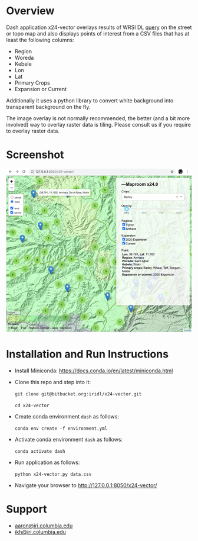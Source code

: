 # Overview

Dash application x24-vector overlays results of WRSI DL [query](http://iridl.ldeo.columbia.edu/home/.remic/.Leap/.WRSI/.Meher/.FinalIcat/Crop/%28Barley%29/VALUE/X/Y/fig-/colors/-fig) on the street or topo map and also displays points of interest from a CSV files that has at least the following columns:

* Region
* Woreda
* Kebele
* Lon
* Lat
* Primary Crops
* Expansion or Current

Additionally it uses a python library to convert white background into transparent background on the fly.

The image overlay is not normally recommended, the better (and a bit more involved) way to overlay raster data is tiling.
Please consult us if you require to overlay raster data.

# Screenshot

![Screenshot](x24.0-vector.png)

# Installation and Run Instructions

* Install Miniconda: https://docs.conda.io/en/latest/miniconda.html

* Clone this repo and step into it:

    `git clone git@bitbucket.org:iridl/x24-vector.git`

    `cd x24-vector`

* Create conda environment `dash` as follows: 

    `conda env create -f environment.yml`

* Activate conda environment `dash` as follows:

    `conda activate dash`

* Run application as follows:

    `python x24-vector.py data.csv`

* Navigate your browser to http://127.0.0.1:8050/x24-vector/


# Support

* aaron@iri.columbia.edu
* ikh@iri.columbia.edu
